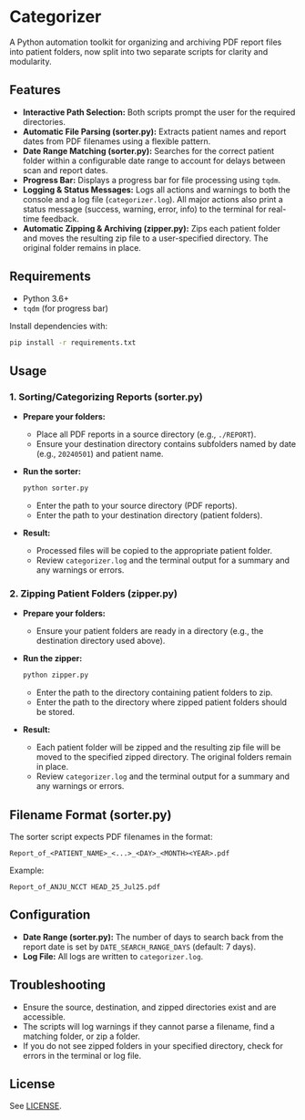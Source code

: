 # Categorizer

A Python automation toolkit for organizing and archiving PDF report files into patient folders, now split into two separate scripts for clarity and modularity.

## Features

- **Interactive Path Selection:** Both scripts prompt the user for the required directories.
- **Automatic File Parsing (sorter.py):** Extracts patient names and report dates from PDF filenames using a flexible pattern.
- **Date Range Matching (sorter.py):** Searches for the correct patient folder within a configurable date range to account for delays between scan and report dates.
- **Progress Bar:** Displays a progress bar for file processing using `tqdm`.
- **Logging & Status Messages:** Logs all actions and warnings to both the console and a log file (`categorizer.log`). All major actions also print a status message (success, warning, error, info) to the terminal for real-time feedback.
- **Automatic Zipping & Archiving (zipper.py):** Zips each patient folder and moves the resulting zip file to a user-specified directory. The original folder remains in place.

## Requirements

- Python 3.6+
- `tqdm` (for progress bar)

Install dependencies with:
```bash
pip install -r requirements.txt
```

## Usage

### 1. Sorting/Categorizing Reports (sorter.py)

- **Prepare your folders:**
  - Place all PDF reports in a source directory (e.g., `./REPORT`).
  - Ensure your destination directory contains subfolders named by date (e.g., `20240501`) and patient name.

- **Run the sorter:**
  ```bash
  python sorter.py
  ```
  - Enter the path to your source directory (PDF reports).
  - Enter the path to your destination directory (patient folders).

- **Result:**
  - Processed files will be copied to the appropriate patient folder.
  - Review `categorizer.log` and the terminal output for a summary and any warnings or errors.

### 2. Zipping Patient Folders (zipper.py)

- **Prepare your folders:**
  - Ensure your patient folders are ready in a directory (e.g., the destination directory used above).

- **Run the zipper:**
  ```bash
  python zipper.py
  ```
  - Enter the path to the directory containing patient folders to zip.
  - Enter the path to the directory where zipped patient folders should be stored.

- **Result:**
  - Each patient folder will be zipped and the resulting zip file will be moved to the specified zipped directory. The original folders remain in place.
  - Review `categorizer.log` and the terminal output for a summary and any warnings or errors.

## Filename Format (sorter.py)

The sorter script expects PDF filenames in the format:
```
Report_of_<PATIENT_NAME>_<...>_<DAY>_<MONTH><YEAR>.pdf
```
Example:
```
Report_of_ANJU_NCCT HEAD_25_Jul25.pdf
```

## Configuration

- **Date Range (sorter.py):** The number of days to search back from the report date is set by `DATE_SEARCH_RANGE_DAYS` (default: 7 days).
- **Log File:** All logs are written to `categorizer.log`.

## Troubleshooting

- Ensure the source, destination, and zipped directories exist and are accessible.
- The scripts will log warnings if they cannot parse a filename, find a matching folder, or zip a folder.
- If you do not see zipped folders in your specified directory, check for errors in the terminal or log file.

## License

See [LICENSE](LICENSE).
